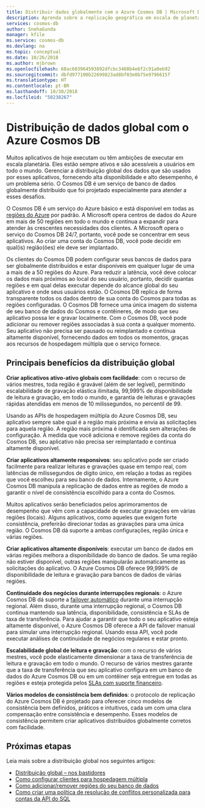 ```yaml
---
title: Distribuir dados globalmente com o Azure Cosmos DB | Microsoft Docs
description: Aprenda sobre a replicação geográfica em escala de planeta, vários mestres, failover e recuperação de dados usando bancos de dados globais do Azure Cosmos DB, um serviço de banco de dados de vários modelos distribuído globalmente.
services: cosmos-db
author: SnehaGunda
manager: kfile
ms.service: cosmos-db
ms.devlang: na
ms.topic: conceptual
ms.date: 10/26/2018
ms.author: mjbrown
ms.openlocfilehash: 68ac603964593892dfcbc3488b4e6f2c91a0eb92
ms.sourcegitcommit: dbfd977100b22699823ad8bf03e0b75e9796615f
ms.translationtype: HT
ms.contentlocale: pt-BR
ms.lasthandoff: 10/30/2018
ms.locfileid: "50238267"
---
```

# <a name="global-data-distribution-with-azure-cosmos-db"></a>Distribuição de dados global com o Azure Cosmos DB

Muitos aplicativos de hoje executam ou têm ambições de executar em escala planetária. Eles estão sempre ativos e são acessíveis a usuários em todo o mundo. Gerenciar a distribuição global dos dados que são usados por esses aplicativos, fornecendo alta disponibilidade e alto desempenho, é um problema sério. O Cosmos DB é um serviço de banco de dados globalmente distribuído que foi projetado especialmente para atender a esses desafios.

O Cosmos DB é um serviço do Azure básico e está disponível em todas as [regiões do Azure](https://azure.microsoft.com/global-infrastructure/regions/) por padrão. A Microsoft opera centros de dados do Azure em mais de 50 regiões em todo o mundo e continua a expandir para atender às crescentes necessidades dos clientes. A Microsoft opera o serviço do Cosmos DB 24/7, portanto, você pode se concentrar em seus aplicativos. Ao criar uma conta do Cosmos DB, você pode decidir em qual(is) região(ões) ele deve ser implantado.

Os clientes do Cosmos DB podem configurar seus bancos de dados para ser globalmente distribuídos e estar disponíveis em qualquer lugar de uma a mais de a 50 regiões do Azure. Para reduzir a latência, você deve colocar os dados mais próximos ao local do seu usuário, portanto, decidir quantas regiões e em qual delas executar depende do alcance global do seu aplicativo e onde seus usuários estão. O Cosmos DB replica de forma transparente todos os dados dentro de sua conta do Cosmos para todas as regiões configuradas. O Cosmos DB fornece uma única imagem do sistema de seu banco de dados do Cosmos e contêineres, de modo que seu aplicativo possa ler e gravar localmente. Com o Cosmos DB, você pode adicionar ou remover regiões associadas à sua conta a qualquer momento. Seu aplicativo não precisa ser pausado ou reimplantado e continua altamente disponível, fornecendo dados em todos os momentos, graças aos recursos de hospedagem múltipla que o serviço fornece.

## <a name="key-benefits-of-global-distribution"></a>Principais benefícios da distribuição global

**Criar aplicativos ativo-ativo globais com facilidade**: com o recurso de vários mestres, toda região é gravável (além de ser legível), permitindo escalabilidade de gravação elástica ilimitada, 99,999% de disponibilidade de leitura e gravação, em todo o mundo, e garantia de leituras e gravações rápidas atendidas em menos de 10 milissegundos, no percentil de 99.  

Usando as APIs de hospedagem múltipla do Azure Cosmos DB, seu aplicativo sempre sabe qual é a região mais próxima e envia as solicitações para aquela região. A região mais próxima é identificada sem alterações de configuração. À medida que você adiciona e remove regiões da conta do Cosmos DB, seu aplicativo não precisa ser reimplantado e continua altamente disponível.

**Criar aplicativos altamente responsivos**: seu aplicativo pode ser criado facilmente para realizar leituras e gravações quase em tempo real, com latências de milissegundos de dígito único, em relação a todas as regiões que você escolheu para seu banco de dados.  Internamente, o Azure Cosmos DB manipula a replicação de dados entre as regiões de modo a garantir o nível de consistência escolhido para a conta do Cosmos.

Muitos aplicativos serão beneficiados pelos aprimoramentos de desempenho que vêm com a capacidade de executar gravações em várias regiões (locais). Alguns aplicativos, como aqueles que exigem forte consistência, preferirão direcionar todas as gravações para uma única região. O Cosmos DB dá suporte a ambas configurações, região única e várias regiões.

**Criar aplicativos altamente disponíveis**: executar um banco de dados em várias regiões melhora a disponibilidade do banco de dados. Se uma região não estiver disponível, outras regiões manipularão automaticamente as solicitações do aplicativo. O Azure Cosmos DB oferece 99,999% de disponibilidade de leitura e gravação para bancos de dados de várias regiões.

**Continuidade dos negócios durante interrupções regionais**: o Azure Cosmos DB dá suporte a [failover automático](how-to-manage-database-account.md#enable-automatic-failover-for-your-cosmos-account) durante uma interrupção regional. Além disso, durante uma interrupção regional, o Cosmos DB continua mantendo sua latência, disponibilidade, consistência e SLAs de taxa de transferência. Para ajudar a garantir que todo o seu aplicativo esteja altamente disponível, o Azure Cosmos DB oferece a API de failover manual para simular uma interrupção regional. Usando essa API, você pode executar análises de continuidade de negócios regulares e estar pronto.

**Escalabilidade global de leitura e gravação**: com o recurso de vários mestres, você pode elasticamente dimensionar a taxa de transferência de leitura e gravação em todo o mundo. O recurso de vários mestres garante que a taxa de transferência que seu aplicativo configura em um banco de dados do Azure Cosmos DB ou em um contêiner seja entregue em todas as regiões e esteja protegida pelos [SLAs com suporte financeiro](https://aka.ms/acdbsla).

**Vários modelos de consistência bem definidos**: o protocolo de replicação do Azure Cosmos DB é projetado para oferecer cinco modelos de consistência bem definidos, práticos e intuitivos, cada um com uma clara compensação entre consistência e desempenho. Esses modelos de consistência permitem criar aplicativos distribuídos globalmente corretos com facilidade.

## <a id="Next Steps"></a>Próximas etapas

Leia mais sobre a distribuição global nos seguintes artigos:

* [Distribuição global – nos bastidores](global-dist-under-the-hood.md)
* [Como configurar clientes para hospedagem múltipla](how-to-manage-database-account.md#configure-clients-for-multi-homing)
* [Como adicionar/remover regiões do seu banco de dados](how-to-manage-database-account.md#addremove-regions-from-your-database-account)
* [Como criar uma política de resolução de conflitos personalizada para contas da API do SQL](how-to-manage-conflicts.md#create-a-custom-conflict-resolution-policy)